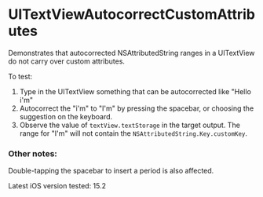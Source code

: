 # UITextViewAutocorrectCustomAttributes

Demonstrates that autocorrected NSAttributedString ranges in a UITextView do not carry over custom attributes.

To test:

1. Type in the UITextView something that can be autocorrected like "Hello i'm"
2. Autocorrect the "i'm" to "I'm" by pressing the spacebar, or choosing the suggestion on the keyboard.
3. Observe the value of `textView.textStorage` in the target output. The range for "I'm" will not contain the `NSAttributedString.Key.customKey`.

### Other notes:

Double-tapping the spacebar to insert a period is also affected.

Latest iOS version tested: 15.2
